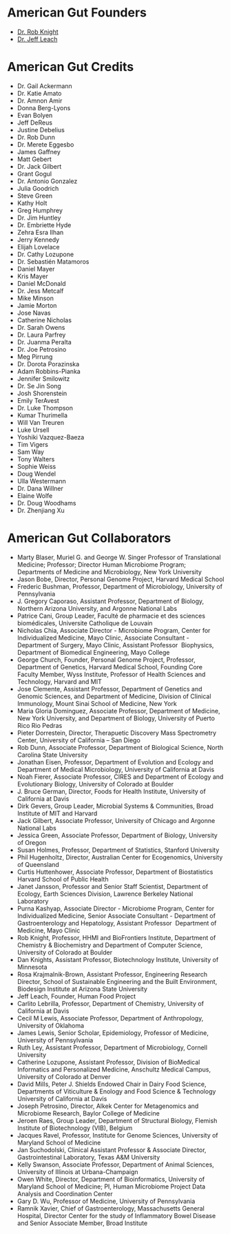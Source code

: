 American Gut Founders
=====================

* [Dr. Rob Knight](http://chem.colorado.edu/index.php?option=com_content&view=article&id=263:rob-knight&catid=41:faculty&Itemid=93)
* [Dr. Jeff Leach](http://humanfoodproject.com/the-people/founder-jeff-leach/)

American Gut Credits
====================

* Dr. Gail Ackermann
* Dr. Katie Amato
* Dr. Amnon Amir
* Donna Berg-Lyons
* Evan Bolyen
* Jeff DeReus
* Justine Debelius
* Dr. Rob Dunn
* Dr. Merete Eggesbo
* James Gaffney
* Matt Gebert
* Dr. Jack Gilbert
* Grant Gogul
* Dr. Antonio Gonzalez
* Julia Goodrich
* Steve Green
* Kathy Holt
* Greg Humphrey
* Dr. Jim Huntley
* Dr. Embriette Hyde
* Zehra Esra Ilhan
* Jerry Kennedy
* Elijah Lovelace
* Dr. Cathy Lozupone
* Dr. Sebastién Matamoros
* Daniel Mayer
* Kris Mayer
* Daniel McDonald
* Dr. Jess Metcalf
* Mike Minson
* Jamie Morton
* Jose Navas
* Catherine Nicholas
* Dr. Sarah Owens
* Dr. Laura Parfrey
* Dr. Juanma Peralta
* Dr. Joe Petrosino
* Meg Pirrung
* Dr. Dorota Porazinska
* Adam Robbins-Pianka
* Jennifer Smilowitz
* Dr. Se Jin Song
* Josh Shorenstein
* Emily TerAvest
* Dr. Luke Thompson
* Kumar Thurimella
* Will Van Treuren
* Luke Ursell
* Yoshiki Vazquez-Baeza
* Tim Vigers
* Sam Way
* Tony Walters
* Sophie Weiss
* Doug Wendel
* Ulla Westermann
* Dr. Dana Willner
* Elaine Wolfe
* Dr. Doug Woodhams
* Dr. Zhenjiang Xu

American Gut Collaborators
==========================

* Marty Blaser, Muriel G. and George W. Singer Professor of Translational Medicine; Professor; Director Human Microbiome Program; Departments of Medicine and Microbiology, New York University
* Jason Bobe, Director, Personal Genome Project, Harvard Medical School
* Frederic Bushman, Professor, Department of Microbiology, University of Pennsylvania
* J. Gregory Caporaso, Assistant Professor, Department of Biology, Northern Arizona University, and Argonne National Labs
* Patrice Cani, Group Leader, Faculté de pharmacie et des sciences biomédicales, Universite Catholique de Louvain
* Nicholas Chia, Associate Director - Microbiome Program, Center for Individualized Medicine, Mayo Clinic, Associate Consultant - Department of Surgery, Mayo Clinic, Assistant Professor ­ Biophysics, Department of Biomedical Engineering, Mayo College
* George Church, Founder, Personal Genome Project, Professor, Department of Genetics,  Harvard Medical School, Founding Core Faculty Member, Wyss Institute, Professor of Health Sciences and Technology, Harvard and MIT
* Jose Clemente, Assistant Professor, Department of Genetics and Genomic Sciences, and Department of Medicine, Division of Clinical Immunology, Mount Sinai School of Medicine, New York
* Maria Gloria Dominguez, Associate Professor, Department of Medicine, New York University, and Department of Biology, University of Puerto Rico Rio Pedras
* Pieter Dorrestein, Director, Therapuetic Discovery Mass Spectrometry Center, University of California – San Diego
* Rob Dunn, Associate Professor, Department of Biological Science, North Carolina State University
* Jonathan Eisen, Professor, Department of Evolution and Ecology and Department of Medical Microbiology, University of California at Davis
* Noah Fierer, Associate Professor, CIRES and Department of Ecology and Evolutionary Biology, University of Colorado at Boulder
* J. Bruce German, Director, Foods for Health Institute, University of California at Davis
* Dirk Gevers, Group Leader, Microbial Systems & Communities, Broad Institute of MIT and Harvard
* Jack Gilbert, Associate Professor, University of Chicago and Argonne National Labs
* Jessica Green, Associate Professor, Department of Biology, University of Oregon
* Susan Holmes, Professor, Department of Statistics, Stanford University
* Phil Hugenholtz, Director, Australian Center for Ecogenomics, University of Queensland
* Curtis Huttenhower, Associate Professor, Department of Biostatistics Harvard School of Public Health
* Janet Jansson, Professor and Senior Staff Scientist, Department of Ecology, Earth Sciences Division, Lawrence Berkeley National Laboratory
* Purna Kashyap, Associate Director - Microbiome Program, Center for Individualized Medicine, Senior Associate Consultant - Department of Gastroenterology and Hepatology, Assistant Professor ­ Department of Medicine, Mayo Clinic
* Rob Knight, Professor, HHMI and BioFrontiers Institute, Department of Chemistry & Biochemistry and Department of Computer Science, University of Colorado at Boulder
* Dan Knights, Assistant Professor, Biotechnology Institute, University of Minnesota
* Rosa Krajmalnik-Brown, Assistant Professor, Engineering Research Director, School of Sustainable Engineering and the Built Environment, Biodesign Institute at Arizona State University
* Jeff Leach, Founder, Human Food Project
* Carlito Lebrilla, Professor, Department of Chemistry, University of California at Davis
* Cecil M Lewis, Associate Professor, Department of Anthropology, University of Oklahoma
* James Lewis, Senior Scholar, Epidemiology, Professor of Medicine, University of Pennsylvania
* Ruth Ley, Assistant Professor, Department of Microbiology, Cornell University
* Catherine Lozupone, Assistant Professor, Division of BioMedical Informatics and Personalized Medicine, Anschultz Medical Campus, University of Colorado at Denver
* David Mills, Peter J. Shields Endowed Chair in Dairy Food Science, Departments of Viticulture & Enology and Food Science & Technology University of California at Davis
* Joseph Petrosino, Director, Alkek Center for Metagenomics and Microbiome Research, Baylor College of Medicine
* Jeroen Raes, Group Leader, Department of Structural Biology, Flemish Institute of Biotechnology (VIB), Belgium
* Jacques Ravel, Professor, Institute for Genome Sciences, University of Maryland School of Medicine
* Jan Suchodolski, Clinical Assistant Professor & Associate Director, Gastrointestinal Laboratory, Texas A&M University
* Kelly Swanson, Associate Professor, Department of Animal Sciences, University of Illinois at Urbana-Champaign
* Owen White, Director, Department of Bioinformatics, University of Maryland School of Medicine; PI, Human Microbiome Project Data Analysis and Coordination Center
* Gary D. Wu, Professor of Medicine, University of Pennsylvania
* Ramnik Xavier, Chief of Gastroenterology, Massachusetts General Hospital, Director Center for the study of Inflammatory Bowel Disease and Senior Associate Member, Broad Institute
